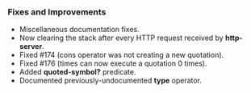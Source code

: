 ### Fixes and Improvements

* Miscellaneous documentation fixes.
* Now clearing the stack after every HTTP request received by **http-server**.
* Fixed #174 (cons operator was not creating a new quotation).
* Fixed #176 (times can now execute a quotation 0 times).
* Added **quoted-symbol?** predicate.
* Documented previously-undocumented **type** operator.
